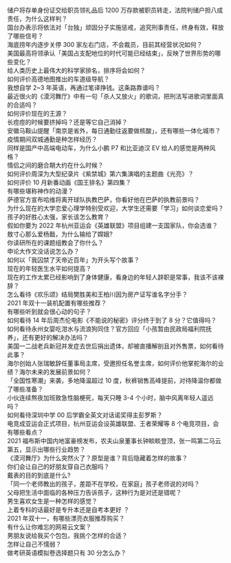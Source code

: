 储户将存单身份证交给职员领礼品后 1200 万存款被职员转走，法院判储户担八成责任，为什么这样判？  
国台办表示将依法对「台独」顽固分子实施惩戒，追究刑事责任，终身有效，释放了哪些信号？  
海底捞年内逐步关停 300 家左右门店，不会裁员，目前其经营状况如何？  
美国最高将领承认「美国占支配地位的时代可能已经结束」，反映了世界形势的哪些变化？  
给人类历史上最伟大的科学家排名，排序将会如何？  
如何评价高德地图推出的车道级导航？  
我想自学 2~3 年英语，再通过笔译挣钱。这条路靠谱吗？  
最近很火的《漠河舞厅》中有一句「杀人又放火」的歌词，把刑法写进歌词里面真的合适吗？  
如何评价现在的王源？  
长痘痘的时候要挤掉吗？还是等它自己消掉？  
安徽马鞍山提醒「南京是省外，每日通勤往返要做核酸」，还有哪些一体化城市？疫情期间双城通勤是种怎样经历？  
同样是国产中高端电动车，为什么小鹏 P7 和比亚迪汉 EV 给人的感觉是两种风格？  
情侣之间的磨合期大约在什么时候？  
如何评价周深为大型纪录片《紫禁城》第六集演唱的主题曲《光亮》？  
如何评价 10 月新番动画《国王排名》第四集？  
有哪些堪称神作的动漫？  
萨德官方宣布哈维将离开球队执教巴萨，你看好他在巴萨的执教前景吗？  
为什么现在的大学恋爱心理学特别受欢迎，大学生还需要「学习」如何谈恋爱吗？  
孩子的好胜心太强，家长该怎么教育？  
假如你要为 2022 年杭州亚运会《英雄联盟》项目组建一支国家队，你会选谁？  
敖寸心那么爱杨戬，为什么输给了嫦娥?  
你读研所在的课题组教会了你什么？  
申论大作文没话说怎么办？  
如何以「我囚禁了天帝近百年」为开头写个故事？  
现在的年轻医生水平如何提高？  
现在的工作太累已经影响到了身体健康，看身边的年轻人辞职是常事，我该不该裸辞？  
怎么看待《欢乐颂》结局樊胜美和王柏川因为房产证写谁名字分手？  
2021 年双十一装机配置有哪些推荐？  
有哪些听到就会很心动的句子？  
如何看待 14 年后周杰伦电影《不能说的秘密》评分终于到了 8 分？它值得吗？  
如何看待永州女婴吃泔水与流浪狗同住？官方回应「小孩暂由民政局福利院抚养」，还有更好的解决办法吗？  
美国一二战老兵新冠并发症去世后捐出遗体，却被直播解剖且对外售票，如何看待此事？  
海尔创始人张瑞敏辞任董事局主席，受邀担任名誉主席，如何评价他掌舵海尔的业绩？海尔未来的发展前景如何？  
「全国性寒潮」来袭，多地降温超过 10 度，秋裤销售高峰提前，对待降温你都做了哪些准备？  
小伙连续熬夜加班致急性脑梗死，每天只睡 3-4 个小时，脑中风离年轻人遥远吗？  
如何看待深圳中学 00 后学霸全英文对话诺奖得主彭罗斯？  
电竞成亚运会正式项目，杭州亚运会设英雄联盟、王者荣耀等 8 个电竞项目，会有哪些看点？  
2021 福布斯中国内地富豪榜发布，农夫山泉董事长钟睒睒登顶，张一鸣第二马云第五，显示出哪些行业趋势？  
《漠河舞厅》为什么突然火了？原型是谁？背后隐藏着怎样的故事？  
你们会让自己的好朋友穿自己衣服吗？  
戴表的目的到底是什么?  
「同一个老师教出的孩子，差距不在学校，在家庭」孩子老师说的对吗？  
父母把生活中面临的各种压力告诉孩子，这种行为是对还是错呢？  
男生喜欢女生是一种怎样的感觉？  
上着专科的话最好是专升本还是自考本更好 ？  
2021 年双十一，有哪些漂亮衣服推荐购买？  
有什么让你难忘的网易云文案？  
男朋友说给我买个包包，我挑个怎样的合适？  
怎样让自己不懦弱？  
做考研英语模拟卷选择题只有 30 分怎么办？  
